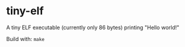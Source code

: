 # tiny-elf

A tiny ELF executable (currently only 86 bytes) printing "Hello world!"

Build with: ```make```
